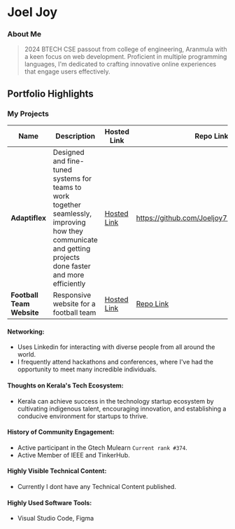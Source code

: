 # Joel Joy

### About Me

 > 2024 BTECH CSE passout from college of engineering, Aranmula with a keen focus on web development. Proficient in multiple programming  languages, I'm dedicated to crafting innovative online experiences that engage users effectively.


## Portfolio Highlights

### My Projects

|      Name     | Description                                                               | Hosted Link                              | Repo Link                                                      |
|---------------------|---------------------------------------------------------------------------|------------------------------------------|----------------------------------------------------------------|
| **Adaptiflex**  | Designed and fine-tuned systems for teams to work together seamlessly, improving how they communicate and getting projects done faster and more efficiently | [Hosted Link]()  | https://github.com/Joeljoy712002/AdaptiFlex |
| **Football Team Website**  | Responsive website for a football team | [Hosted Link](https://joeljoy712002.github.io/Football-Website/)   | [Repo Link](https://github.com/Joeljoy712002/Football-Website) |

#### Networking:

- Uses Linkedin for interacting with diverse people from all around the world.
- I frequently attend hackathons and conferences, where I've had the opportunity to meet many incredible individuals.

#### Thoughts on Kerala's Tech Ecosystem:

- Kerala can achieve success in the technology startup ecosystem by cultivating indigenous talent, encouraging innovation, and establishing a conducive environment for startups to thrive.

#### History of Community Engagement:

-  Active participant in the Gtech Mulearn `Current rank #374`.
-  Active Member of IEEE and TinkerHub.

#### Highly Visible Technical Content:

- Currently I dont have any Technical Content published.

#### Highly Used Software Tools:

- Visual Studio Code, Figma

